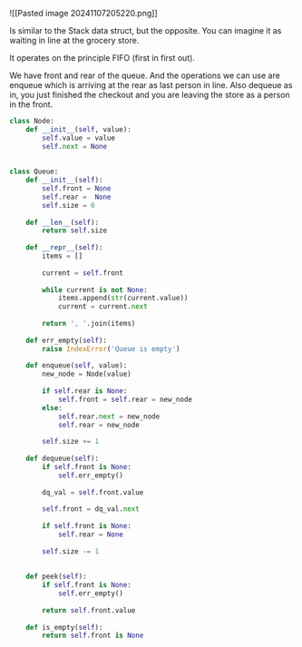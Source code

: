 ![[Pasted image 20241107205220.png]]

Is similar to the Stack data struct, but the opposite.
You can imagine it as waiting in line at the grocery store.

It operates on the principle FIFO (first in first out).

We have front and rear of the queue.
And the operations we can use are enqueue which is arriving at the rear as last person in line.
Also dequeue as in, you just finished the checkout and you are leaving the store as a person in the front.

```python
class Node:  
    def __init__(self, value):  
        self.value = value  
        self.next = None  
  
  
class Queue:  
    def __init__(self):  
        self.front = None  
        self.rear =  None  
        self.size = 0  
  
    def __len__(self):  
        return self.size  
  
    def __repr__(self):  
        items = []  
  
        current = self.front  
  
        while current is not None:  
            items.append(str(current.value))  
            current = current.next  
      
        return ', '.join(items)  
  
    def err_empty(self):  
        raise IndexError('Queue is empty')  
  
    def enqueue(self, value):  
        new_node = Node(value)  
  
        if self.rear is None:  
            self.front = self.rear = new_node  
        else:  
            self.rear.next = new_node  
            self.rear = new_node  
  
        self.size += 1  
  
    def dequeue(self):  
        if self.front is None:  
            self.err_empty()  
  
        dq_val = self.front.value  
  
        self.front = dq_val.next  
  
        if self.front is None:  
            self.rear = None  
  
        self.size -= 1  
  
  
    def peek(self):  
        if self.front is None:  
            self.err_empty()  
  
        return self.front.value  
  
    def is_empty(self):  
        return self.front is None
```